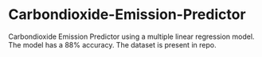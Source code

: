 # Carbondioxide-Emission-Predictor
 Carbondioxide Emission Predictor using a multiple linear regression model. The model has a 88% accuracy. The dataset is present in repo.
